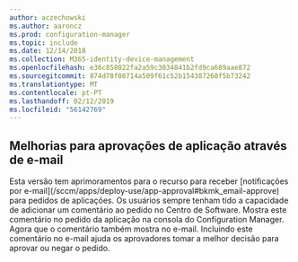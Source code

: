 ```yaml
---
author: aczechowski
ms.author: aaroncz
ms.prod: configuration-manager
ms.topic: include
ms.date: 12/14/2018
ms.collection: M365-identity-device-management
ms.openlocfilehash: e36c858022fa2a59c3034841b2fd9ca689aae872
ms.sourcegitcommit: 874d78f08714a509f61c52b154387268f5b73242
ms.translationtype: MT
ms.contentlocale: pt-PT
ms.lasthandoff: 02/12/2019
ms.locfileid: "56142769"
---
```

## <a name="bkmk_email"></a> Melhorias para aprovações de aplicação através de e-mail
<!--3594063--> Esta versão tem aprimoramentos para o recurso para receber [notificações por e-mail](/sccm/apps/deploy-use/app-approval#bkmk_email-approve) para pedidos de aplicações. Os usuários sempre tenham tido a capacidade de adicionar um comentário ao pedido no Centro de Software. Mostra este comentário no pedido da aplicação na consola do Configuration Manager. Agora que o comentário também mostra no e-mail. Incluindo este comentário no e-mail ajuda os aprovadores tomar a melhor decisão para aprovar ou negar o pedido.

